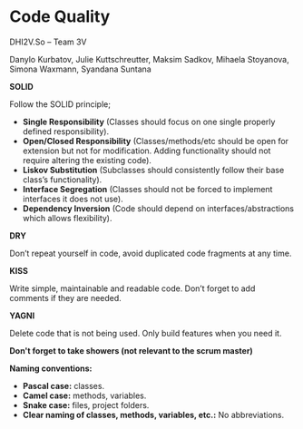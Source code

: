 # Code Quality

DHI2V.So – Team 3V

Danylo Kurbatov, Julie Kuttschreutter, Maksim Sadkov, Mihaela Stoyanova, Simona Waxmann, Syandana Suntana

**SOLID**

Follow the SOLID principle;

- **Single Responsibility** (Classes should focus on one single properly defined responsibility).
- **Open/Closed Responsibility** (Classes/methods/etc should be open for extension but not for modification. Adding functionality should not require altering the existing code).
- **Liskov Substitution** (Subclasses should consistently follow their base class’s functionality).
- **Interface Segregation** (Classes should not be forced to implement interfaces it does not use).
- **Dependency Inversion** (Code should depend on interfaces/abstractions which allows flexibility).

**DRY**

Don’t repeat yourself in code, avoid duplicated code fragments at any time.

**KISS**

Write simple, maintainable and readable code. Don’t forget to add comments if they are needed.

**YAGNI**

Delete code that is not being used. Only build features when you need it.

**Don't forget to take showers (not relevant to the scrum master)**

**Naming conventions:**

- **Pascal case:** classes.
- **Camel case:** methods, variables.
- **Snake case:** files, project folders.
- **Clear naming of classes, methods, variables, etc.:** No abbreviations.